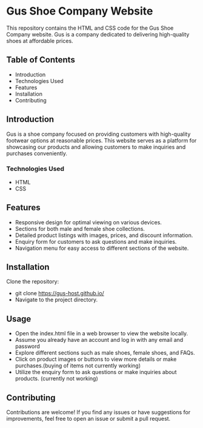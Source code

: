 # Gus Shoe Company Website
This repository contains the HTML and CSS code for the Gus Shoe Company website. Gus is a company dedicated to delivering high-quality shoes at affordable prices.

## Table of Contents
- Introduction
- Technologies Used
- Features
- Installation
- Contributing

## Introduction
Gus is a shoe company focused on providing customers with high-quality footwear options at reasonable prices. This website serves as a platform for showcasing our products and allowing customers to make inquiries and purchases conveniently.

### Technologies Used
- HTML
- CSS

## Features
- Responsive design for optimal viewing on various devices.
- Sections for both male and female shoe collections.
- Detailed product listings with images, prices, and discount information.
- Enquiry form for customers to ask questions and make inquiries.
- Navigation menu for easy access to different sections of the website.

## Installation
Clone the repository:
- git clone https://gus-host.github.io/
- Navigate to the project directory.

## Usage
- Open the index.html file in a web browser to view the website locally.
- Assume you already have an account and log in with any email and password 
- Explore different sections such as male shoes, female shoes, and FAQs.
- Click on product images or buttons to view more details or make purchases.(buying of items not currently working)
- Utilize the enquiry form to ask questions or make inquiries about products. (currently not working)

## Contributing
Contributions are welcome! If you find any issues or have suggestions for improvements, feel free to open an issue or submit a pull request.
